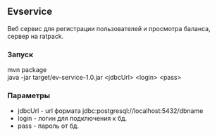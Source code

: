 ## Evservice
Веб сервис для регистрации пользователей и просмотра баланса,
 сервер на ratpack.

### Запуск

 mvn package   
 java -jar target/ev-service-1.0.jar \<jdbcUrl> \<login> \<pass>

### Параметры
* jdbcUrl - url формата jdbc:postgresql://localhost:5432/dbname
* login - логин для подключения к бд.
* pass - пароль от бд.
